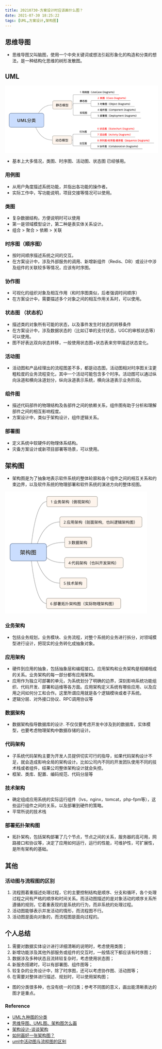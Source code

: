 ```yaml
---
title: 20210730-方案设计时应该画什么图？
date: 2021-07-30 18:25:22
tags: [UML,方案设计,架构图]
---
```


## 思维导图

+ 思维导图又叫脑图，使用一个中央关键词或想法引起形象化的构造和分类的想法，是一种结构化思维的树形发散图。

## UML

![](20210730-方案设计时应该画什么图？/UML分类.png)

+ 基本上大多情况，类图、时序图、活动图、状态图 已经够用。

### 用例图

+ 从用户角度描述系统功能，并指出各功能的操作者。
+ 实际工作中，写功能说明，项目交接等情况可以使用。

###  类图
+ 复杂数据结构，方便说明时可以使用
+ 第一是领域模型设计，第二种是表实体关系设计。
+ 组合 > 聚合 > 依赖 > 关联

### 时序图（顺序图）
+ 按时间顺序描述系统之间的交互。
+ 在方案设计中，涉及外部服务的调用、新增新组件（Redis、DB）或设计中涉及组件的关联较多等情况，应该有时序图。

### 协作图
+ 可视化的组织对象及相互作用（和时序图类似，后者强调时间顺序）
+ 在方案设计中，需要描述多个对象之间的相互作用关系时，可以使用。

### 状态图 （状态机）
+ 描述类的对象所有可能的状态，以及事件发生时状态的转移条件
+ 在方案设计中，涉及数据状态的（比如订单的支付状态，UGC的审核状态等）可以使用。
+ 图不好表达双向状态转移，一般使用状态图+状态表来穷举描述状态变化。

### 活动图
+ 活动图和产品经理出的流程图差不多，都是动态图，活动图相对时序图关注更粗粒度的业务流程变化，其中一个活动可能包含多个时序。活动图可以通过纵向泳道和横向泳道划分，纵向泳道表示系统，横向泳道表示业务阶段。

### 组件图
+ 描述代码部件的物理结构及各部件之间的依赖关系，组件图有助于分析和理解部件之间的相互影响程度。
+ 方案设计中，类似于架构设计，组件逻辑关系。

###  部署图
+ 定义系统中软硬件的物理体系结构。
+ 灾备方案设计或新项目部署等场景，可以使用。

## 架构图

+ 架构图是为了抽象地表示软件系统的整体轮廓和各个组件之间的相互关系和约束边界，以及软件系统的物理部署和软件系统的演进方向的整体视图。

![](20210730-方案设计时应该画什么图？/架构图.png)

### 业务架构

+ 包括业务规划，业务模块、业务流程，对整个系统的业务进行拆分，对领域模型进行设计，把现实的业务转化成抽象对象。

### 应用架构
+ 硬件到应用的抽象，包括抽象层和编程接口。应用架构和业务架构是相辅相成的关系。业务架构的每一部分都有应用架构。
+ 应用作为独立可部署的单元，为系统划分了明确的边界，深刻影响系统功能组织、代码开发、部署和运维等各方面。应用架构定义系统有哪些应用、以及应用之间如何分工和合作。这里所谓应用就是各个逻辑模块或者子系统。
+ 逻辑分层、对外接口协议、RPC调用协议等 

### 数据架构
+ 数据架构指导数据库的设计. 不仅仅要考虑开发中涉及到的数据库，实体模型，也要考虑物理架构中数据存储的设计。

### 代码架构
+ 子系统代码架构主要为开发人员提供切实可行的指导，如果代码架构设计不足，就会造成影响全局的架构设计。比如公司内不同的开发团队使用不同的技术栈或者组件，结果公司整体架构设计就会失控。
+ 框架、类库、配置、编码规范、代码分层等

### 技术架构
+ 确定组成应用系统的实际运行组件（lvs，nginx，tomcat，php-fpm等），这些运行组件之间的关系，以及部署到硬件的策略。
+ 平常所说的技术栈

### 部署拓扑架构图
+ 拓扑架构，包括架构部署了几个节点，节点之间的关系，服务器的高可用，网路接口和协议等，决定了应用如何运行，运行的性能，可维护性，可扩展性，是所有架构的基础。

## 其他

### 活动图与流程图的区别
1. 流程图着重描述处理过程，它的主要控制结构是顺序、分支和循环，各个处理过程之间有严格的顺序和时间关系。而活动图描述的是对象活动的顺序关系所遵循的规则，它着重表现的是系统的行为，而非系统的处理过程。
2. 活动图能够表示并发活动的情形，而流程图不行。
3. 活动图是面向对象的，而流程图是面向过程的。


## 个人总结

1. 需要对数据实体设计进行详细清晰的说明时，考虑使用类图；
2. 新增功能涉及其他外部服务或组件的交互时，一般情况下都应该有时序图；
3. 数据涉及多种状态且流转较复杂时，考虑使用状态图；
4. 新服务搭建时，可以有部署图、组件图等；
5. 较复杂的业务设计中，除了时序图，还可以考虑协作图、活动图等；
6. 在需要对整体进行描述、规划时，可以使用架构图；

+ 图的分类很多种，也没有统一的归类；参考不同图的意义，画出能清晰表达的图才是重点。

### Reference
+ [UML九种图的分类](https://blog.csdn.net/nangeali/article/details/48953587)
+ [思维导图、UML图、架构图怎么画](https://zhuanlan.zhihu.com/p/376084792)
+ [架构设计-谈谈架构](http://www.uml.org.cn/zjjs/202003061.asp?artid=23031)
+ [如何画好一张架构图？](https://zhuanlan.zhihu.com/p/148670093)
+ [uml中活动图与流程图的区别](https://www.cnblogs.com/nizuimeiabc1/p/5909790.html)